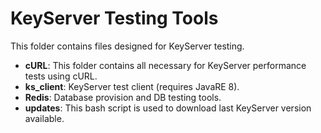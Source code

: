 
# KeyServer Testing Tools

This folder contains files designed for KeyServer testing.

* **cURL**: This folder contains all necessary for KeyServer performance tests using cURL.
* **ks_client**: KeyServer test client (requires JavaRE 8).
* **Redis**: Database provision and DB testing tools.
* **updates**: This bash script is used to download last KeyServer version available.